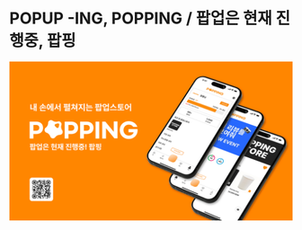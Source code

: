 # POPUP -ING, POPPING / 팝업은 현재 진행중, 팝핑

![popping thumbnail](https://github.com/popping-official/.github/blob/main/profile/Popping%20Thumbnail.png)
